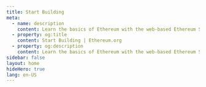 ```yaml
---
title: Start Building
meta:
  - name: description
    content: Learn the basics of Ethereum with the web-based Ethereum Studio for building and testing smart contracts.
  - property: og:title
    content: Start Building | Ethereum.org
  - property: og:description
    content: Learn the basics of Ethereum with the web-based Ethereum Studio for building and testing smart contracts.
sidebar: false
layout: home
hideHero: true
lang: en-US
---
```


<BuildPage />
